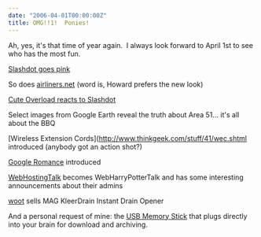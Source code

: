 ```yaml
---
date: "2006-04-01T00:00:00Z"
title: OMG!!1!  Ponies!
---
```

Ah, yes, it's that time of year again.  I always look forward to April 1st to see who has the most fun.

[Slashdot goes pink](https://slashdot.org/story/06/03/31/1644225/slashdot-design-changes-for-wider-appeal)

So does [airliners.net](https://www.airliners.net/) (word is, Howard prefers the new look) </p>

[Cute Overload reacts to Slashdot](http://mfrost.typepad.com/cute_overload/2006/03/co_discovered_b.html)

Select images from Google Earth reveal the truth about Area 51... it's all about the BBQ

[Wireless Extension Cords](http://www.thinkgeek.com/stuff/41/wec.shtml introduced (anybody got an action shot?)

[Google Romance](http://www.google.com/romance/tour.html) introduced

[WebHostingTalk](http://www.webhostingtalk.com/) becomes WebHarryPotterTalk and has some interesting announcements about their admins

[woot](http://www.woot.com/) sells MAG KleerDrain Instant Drain Opener

And a personal request of mine: the [USB Memory Stick](http://www.iwantoneofthose.com/search.do?productCode=memsti&amp;CMP=EMC-MAR_OFF10) that plugs directly into your brain for download and archiving.
